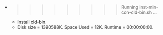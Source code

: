 * >>>>>>>>> Running inst-min-con-cld-bin.sh ...
  * Install cld-bin.
  * Disk size = 1390588K. Space Used = 12K. Runtime = 00:00:00:00.
